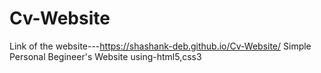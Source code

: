 # Cv-Website
Link of the website---https://shashank-deb.github.io/Cv-Website/
Simple Personal Begineer's Website using-html5,css3
